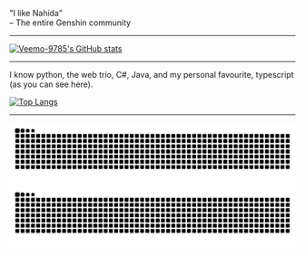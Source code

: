 "I like Nahida"
<br>
  – The entire Genshin community
<br><hr>
[![Veemo-9785's GitHub stats](https://github-readme-stats.vercel.app/api?username=Ayaka-Simp)](https://github.com/anuraghazra/github-readme-stats)
<br><hr>
I know python, the web trio, C#, Java, and my personal favourite, typescript (as you can see here).
<!-- <br><hr> -->
[![Top Langs](https://github-readme-stats.vercel.app/api/top-langs/?username=Ayaka-Simp)](https://github.com/anuraghazra/github-readme-stats)
<br><hr>
![github contribution grid snake animation](https://raw.githubusercontent.com/Ayaka-Simp/Ayaka-Simp/output/github-contribution-grid-snake-dark.svg#gh-dark-mode-only)![github contribution grid snake animation](https://raw.githubusercontent.com/Ayaka-Simp/Ayaka-Simp/output/github-contribution-grid-snake.svg#gh-light-mode-only)
